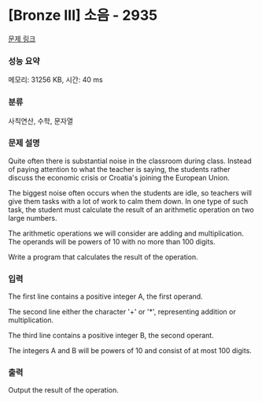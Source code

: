 # [Bronze III] 소음 - 2935 

[문제 링크](https://www.acmicpc.net/problem/2935) 

### 성능 요약

메모리: 31256 KB, 시간: 40 ms

### 분류

사칙연산, 수학, 문자열

### 문제 설명

<p>Quite often there is substantial noise in the classroom during class. Instead of paying attention to what the teacher is saying, the students rather discuss the economic crisis or Croatia's joining the European Union. </p>

<p>The biggest noise often occurs when the students are idle, so teachers will give them tasks with a lot of work to calm them down. In one type of such task, the student must calculate the result of an arithmetic operation on two large numbers. </p>

<p>The arithmetic operations we will consider are adding and multiplication. The operands will be powers of 10 with no more than 100 digits. </p>

<p>Write a program that calculates the result of the operation. </p>

### 입력 

 <p>The first line contains a positive integer A, the first operand. </p>

<p>The second line either the character '+' or '*', representing addition or multiplication. </p>

<p>The third line contains a positive integer B, the second operant. </p>

<p>The integers A and B will be powers of 10 and consist of at most 100 digits.</p>

### 출력 

 <p>Output the result of the operation. </p>

<p> </p>

